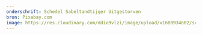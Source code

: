 ```yaml
---
onderschrift: Schedel Sabeltandtijger Uitgestorven
bron: Pixabay.com
image: https://res.cloudinary.com/ddio9vlzi/image/upload/v1680934602/sciencegeek/posts/schedel-sabeltandtijger-uitgestorven.jpg
---
```

